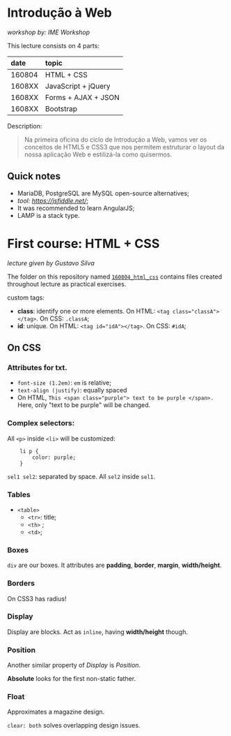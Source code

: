 # Introdução à Web
*workshop by: IME Workshop*

This lecture consists on 4 parts:

| date   | topic |
|:-------|:------|
| 160804 | HTML + CSS |
| 1608XX | JavaScript + jQuery |
| 1608XX | Forms + AJAX + JSON |
| 1608XX | Bootstrap |

Description:
> Na primeira oficina do ciclo de Introdução a Web, vamos ver os conceitos de HTML5 e CSS3 que nos permitem estruturar o layout da nossa aplicação Web e estilizá-la como quisermos.

## Quick notes

* MariaDB, PostgreSQL are MySQL open-source alternatives;
* *tool: https://jsfiddle.net/*;
* It was recommended to learn AngularJS;
* LAMP is a stack type.

# First course: HTML + CSS
*lecture given by Gustavo Silva*

The folder on this repository named [`160804_html_css`](https://github.com/blackjuice/sectionAlpha/tree/master/Lecture/160804_html_css) contains files created throughout lecture as practical exercises.

custom tags:

* **class**: identify one or more elements. On HTML: `<tag class="classA"></tag>`. On CSS: `.classA`;
* **id**: unique. On HTML: `<tag id="idA"></tag>`. On CSS: `#idA`;

## On CSS

### Attributes for txt.

* `font-size (1.2em)`: `em` is relative;
* `text-align (justify)`: equally spaced
* On HTML, `This <span class="purple"> text to be purple </span>.` Here, only "text to be purple" will be changed.

### Complex selectors:

All `<p>` inside `<li>` will be customized:

        li p {
            color: purple;
        }
        
`sel1 sel2`: separated by space. All `sel2` inside `sel1`.

### Tables

* `<table>`
    * `<tr>`: title;
    * `<th>` ;
    * `<td>`;

### Boxes

`div` are our boxes. It attributes are **padding**, **border**, **margin**, **width/height**.

### Borders

On CSS3 has radius!

### Display

Display are blocks. Act as `inline`, having **width/height** though.

### Position

Another similar property of *Display* is *Position*. 

**Absolute** looks for the first non-static father.

### Float

Approximates a magazine design.

`clear: both` solves overlapping design issues.
